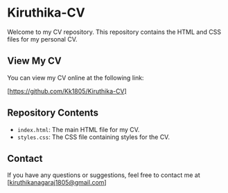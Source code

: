 # Kiruthika-CV

Welcome to my CV repository. This repository contains the HTML and CSS files for my personal CV.

## View My CV

You can view my CV online at the following link:

[https://github.com/Kk1805/Kiruthika-CV]

## Repository Contents

- `index.html`: The main HTML file for my CV.
- `styles.css`: The CSS file containing styles for the CV.
## Contact

If you have any questions or suggestions, feel free to contact me at [kiruthikanagaraj1805@gmail.com]
